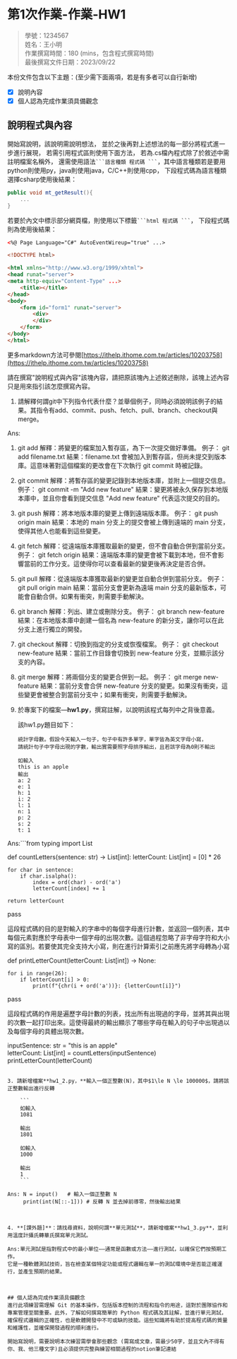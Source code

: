 # 第1次作業-作業-HW1
>
>學號：1234567
><br />
>姓名：王小明
><br />
>作業撰寫時間：180 (mins，包含程式撰寫時間)
><br />
>最後撰寫文件日期：2023/09/22
>

本份文件包含以下主題：(至少需下面兩項，若是有多者可以自行新增)
- [x] 說明內容
- [x] 個人認為完成作業須具備觀念

## 說明程式與內容

開始寫說明，該說明需說明想法，
並於之後再對上述想法的每一部分將程式進一步進行展現，
若需引用程式區則使用下面方法，
若為.cs檔內程式除了於敘述中需註明檔案名稱外，
還需使用語法` ```語言種類 程式碼 ``` `，其中語言種類若是要用python則使用py，java則使用java，C/C++則使用cpp，
下段程式碼為語言種類選擇csharp使用後結果：

```csharp
public void mt_getResult(){
    ...
}
```

若要於內文中標示部分網頁檔，則使用以下標籤` ```html 程式碼 ``` `，
下段程式碼則為使用後結果：

```html
<%@ Page Language="C#" AutoEventWireup="true" ...>

<!DOCTYPE html>

<html xmlns="http://www.w3.org/1999/xhtml">
<head runat="server">
<meta http-equiv="Content-Type" ...>
    <title></title>
</head>
<body>
    <form id="form1" runat="server">
        <div>
        </div>
    </form>
</body>
</html>
```
更多markdown方法可參閱[https://ithelp.ithome.com.tw/articles/10203758](https://ithelp.ithome.com.tw/articles/10203758)

請在撰寫"說明程式與內容"該塊內容，請把原該塊內上述敘述刪除，該塊上述內容只是用來指引該怎麼撰寫內容。

1. 請解釋何謂git中下列指令代表什麼？並舉個例子，同時必須說明該例子的結果。其指令有add、commit、push、fetch、pull、branch、checkout與merge。

Ans:
1. git add
解釋：將變更的檔案加入暫存區，為下一次提交做好準備。
例子：
git add filename.txt
結果：filename.txt 會被加入到暫存區，但尚未提交到版本庫。這意味著對這個檔案的更改會在下次執行 git commit 時被記錄。

2. git commit
解釋：將暫存區的變更記錄到本地版本庫，並附上一個提交信息。
例子：
git commit -m "Add new feature"
結果：變更將被永久保存到本地版本庫中，並且你會看到提交信息 "Add new feature" 代表這次提交的目的。

3. git push
解釋：將本地版本庫的變更上傳到遠端版本庫。
例子：
git push origin main
結果：本地的 main 分支上的提交會被上傳到遠端的 main 分支，使得其他人也能看到這些變更。

4. git fetch
解釋：從遠端版本庫獲取最新的變更，但不會自動合併到當前分支。
例子：
git fetch origin
結果：遠端版本庫的變更會被下載到本地，但不會影響當前的工作分支。這使得你可以查看最新的變更後再決定是否合併。

5. git pull
解釋：從遠端版本庫獲取最新的變更並自動合併到當前分支。
例子：
git pull origin main
結果：當前分支會更新為遠端 main 分支的最新版本，可能會自動合併。如果有衝突，則需要手動解決。

6. git branch
解釋：列出、建立或刪除分支。
例子：
git branch new-feature
結果：在本地版本庫中創建一個名為 new-feature 的新分支，讓你可以在此分支上進行獨立的開發。

7. git checkout
解釋：切換到指定的分支或恢復檔案。
例子：
git checkout new-feature
結果：當前工作目錄會切換到 new-feature 分支，並顯示該分支的內容。

8. git merge
解釋：將兩個分支的變更合併到一起。
例子：
git merge new-feature
結果：當前分支會合併 new-feature 分支的變更。如果沒有衝突，這些變更會被整合到當前分支中；如果有衝突，則需要手動解決。



2. 於專案下的檔案—**hw1.py**，撰寫註解，以說明該程式每列中之背後意義。

    該hw1.py題目如下：

    ```
    統計字母數。假設今天輸入一句子，句子中有許多單字，單字皆為英文字母小寫，
    請統計句子中字母出現的字數，輸出實需要照字母排序輸出，且若該字母為0則不輸出

    如輸入
    this is an apple
    輸出
    a: 2
    e: 1
    h: 1
    i: 2
    l: 1
    n: 1
    p: 2
    s: 2
    t: 1
    ```

Ans:```from typing import List 

def countLetters(sentence: str) -> List[int]: 
    letterCount: List[int] = [0] * 26  

    for char in sentence: 
        if char.isalpha(): 
            index = ord(char) - ord('a')  
            letterCount[index] += 1    

    return letterCount  
pass

這段程式碼的目的是對輸入的字串中的每個字母進行計數，並返回一個列表，其中每個元素對應於字母表中一個字母的出現次數。這個過程忽略了非字母字符和大小寫的區別。若要使其完全支持大小寫，則在進行計算索引之前應先將字母轉為小寫

def printLetterCount(letterCount: List[int]) -> None: 

    for i in range(26):  
        if letterCount[i] > 0: 
            print(f"{chr(i + ord('a'))}: {letterCount[i]}") 
pass

這段程式碼的作用是遍歷字母計數的列表，找出所有出現過的字母，並將其與出現的次數一起打印出來。這使得最終的輸出顯示了哪些字母在輸入的句子中出現過以及每個字母的具體出現次數。

inputSentence: str = "this is an apple"  
letterCount: List[int] = countLetters(inputSentence)  
printLetterCount(letterCount) 
```

3. 請新增檔案**hw1_2.py，**輸入一個正整數(N)，其中$1\le N \le 100000$，請將該正整數輸出進行反轉

    ```
    如輸入
    1081

    輸出
    1801

    如輸入
    1000

    輸出
    1
    ```

Ans: N = input()   # 輸入一個正整數 N
     print(int(N[::-1])) # 反轉 N 並去掉前導零，然後輸出結果



4. **[課外題]**：請找尋資料，說明何謂**單元測試**，請新增檔案**hw1_3.py**，並利用溫度計攝氏轉華氏撰寫單元測試。

Ans:單元測試是指對程式中的最小單位——通常是函數或方法——進行測試，以確保它們按預期工作。
它是一種軟體測試技術，旨在檢查某個特定功能或程式邏輯在單一的測試環境中是否能正確運行，並產生預期的結果。



## 個人認為完成作業須具備觀念
進行此項練習需理解 Git 的基本操作，包括版本控制的流程和指令的用途，這對於團隊協作和專案管理至關重要。此外，了解如何撰寫簡單的 Python 程式碼及其註解，並進行單元測試，確保程式邏輯的正確性，也是軟體開發中不可或缺的技能。這些知識將有助於提高程式碼的質量和維護性，並確保開發過程的順利進行。

開始寫說明，需要說明本次練習需學會那些觀念 (需寫成文章，需最少50字，並且文內不得有你、我、他三種文字)且必須提供完整與練習相關過程的notion筆記連結

